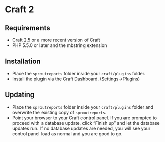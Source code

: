 # Craft 2 

## Requirements

* Craft 2.5 or a more recent version of Craft
* PHP 5.5.0 or later and the mbstring extension

## Installation

* Place the `sproutreports` folder inside your `craft/plugins` folder.
* Install the plugin via the Craft Dashboard. (Settings&rarr;Plugins)

## Updating

* Place the `sproutreports` folder inside your `craft/plugins` folder and overwrite the existing copy of `sproutreports`.
* Point your browser to your Craft control panel. If you are prompted to proceed with a database update, click “Finish up” and let the database updates run.  If no database updates are needed, you will see your control panel load as normal and you are good to go.
